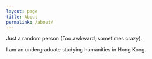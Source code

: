 ```yaml
---
layout: page
title: About
permalink: /about/
---
```


Just a random person (Too awkward, sometimes crazy).

I am an undergraduate studying humanities in Hong Kong.

 
